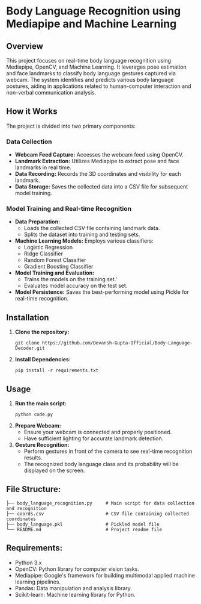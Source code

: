 # Body Language Recognition using Mediapipe and Machine Learning

## **Overview**
This project focuses on real-time body language recognition using Mediapipe, OpenCV, and Machine Learning. It leverages pose estimation and face landmarks to classify body language gestures captured via webcam. The system identifies and predicts various body language postures, aiding in applications related to human-computer interaction and non-verbal communication analysis.

## **How it Works**
The project is divided into two primary components:

### Data Collection
- **Webcam Feed Capture:**
  Accesses the webcam feed using OpenCV.
- **Landmark Extraction:**
  Utilizes Mediapipe to extract pose and face landmarks in real time.
- **Data Recording:**
  Records the 3D coordinates and visibility for each landmark.
- **Data Storage:**
  Saves the collected data into a CSV file for subsequent model training.

### Model Training and Real-time Recognition
- **Data Preparation:**
  - Loads the collected CSV file containing landmark data.
  - Splits the dataset into training and testing sets.
- **Machine Learning Models:**
  Employs various classifiers:
  - Logistic Regression
  - Ridge Classifier
  - Random Forest Classifier
  - Gradient Boosting Classifier
- **Model Training and Evaluation:**
  - Trains the models on the training set.'
  - Evaluates model accuracy on the test set.
- **Model Persistence:**
  Saves the best-performing model using Pickle for real-time recognition.

## **Installation**
1. **Clone the repository:**
   ```
   git clone https://github.com/Devansh-Gupta-Official/Body-Language-Decoder.git
   ```
2. **Install Dependencies:**
   ```
   pip install -r requirements.txt
   ```
   
## **Usage**
1. **Run the main script:**
   ```
   python code.py
   ```
2. **Prepare Webcam:**
   - Ensure your webcam is connected and properly positioned.
   - Have sufficient lighting for accurate landmark detection.
3. **Gesture Recognition:**
   - Perform gestures in front of the camera to see real-time recognition results.
   - The recognized body language class and its probability will be displayed on the screen.
  

## **File Structure:**
```
├── body_language_recognition.py     # Main script for data collection and recognition
├── coords.csv                       # CSV file containing collected coordinates
├── body_language.pkl                # Pickled model file
└── README.md                        # Project readme file
```

## **Requirements:**
- Python 3.x
- OpenCV: Python library for computer vision tasks.
- Mediapipe: Google's framework for building multimodal applied machine learning pipelines.
- Pandas: Data manipulation and analysis library.
- Scikit-learn: Machine learning library for Python.


